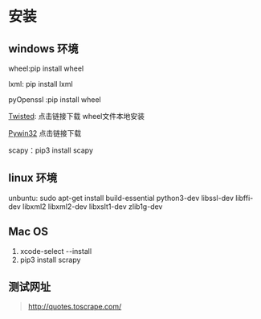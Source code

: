 # 安装

## windows 环境
wheel:pip install wheel

lxml:
pip install lxml

pyOpenssl :pip install wheel

[Twisted](https://www.lfd.uci.edu/~gohlke/pythonlibs/#twisted): 
点击链接下载 wheel文件本地安装

[Pywin32](https://sourceforge.net/projects/pywin32/files/pywin32/)
点击链接下载

scapy：pip3 install scapy

## linux 环境
unbuntu:
sudo apt-get install build-essential python3-dev libssl-dev libffi-dev libxml2 libxml2-dev libxslt1-dev zlib1g-dev

## Mac OS
1. xcode-select --install
2. pip3 install scrapy


## 测试网址

>http://quotes.toscrape.com/
